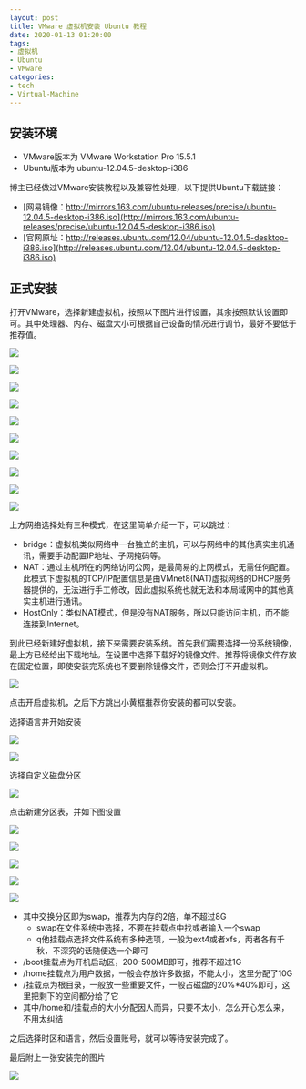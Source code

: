 ```yaml
---
layout: post
title: VMware 虚拟机安装 Ubuntu 教程
date: 2020-01-13 01:20:00
tags:
- 虚拟机
- Ubuntu
- VMware
categories:
- tech
- Virtual-Machine
---
```


## 安装环境

* VMware版本为 VMware Workstation Pro 15.5.1
* Ubuntu版本为 ubuntu-12.04.5-desktop-i386

博主已经做过VMware安装教程以及兼容性处理，以下提供Ubuntu下载链接：

* [网易镜像：http://mirrors.163.com/ubuntu-releases/precise/ubuntu-12.04.5-desktop-i386.iso](http://mirrors.163.com/ubuntu-releases/precise/ubuntu-12.04.5-desktop-i386.iso)
* [官网原址：http://releases.ubuntu.com/12.04/ubuntu-12.04.5-desktop-i386.iso](http://releases.ubuntu.com/12.04/ubuntu-12.04.5-desktop-i386.iso)

## 正式安装

打开VMware，选择新建虚拟机，按照以下图片进行设置，其余按照默认设置即可。其中处理器、内存、磁盘大小可根据自己设备的情况进行调节，最好不要低于推荐值。

![][01-新建虚拟机]

![][02-硬件兼容性]

![][03-空白硬盘]

![][04-系统选择]

![][05-安装位置]

![][06-处理器选择]

![][07-内存选择]

![][08-网络选择]

![][09-磁盘选择-1]

![][10-磁盘选择-2]

上方网络选择处有三种模式，在这里简单介绍一下，可以跳过：

* bridge：虚拟机类似网络中一台独立的主机，可以与网络中的其他真实主机通讯，需要手动配置IP地址、子网掩码等。
* NAT：通过主机所在的网络访问公网，是最简易的上网模式，无需任何配置。 此模式下虚拟机的TCP/IP配置信息是由VMnet8(NAT)虚拟网络的DHCP服务器提供的，无法进行手工修改，因此虚拟系统也就无法和本局域网中的其他真实主机进行通讯。
* HostOnly：类似NAT模式，但是没有NAT服务，所以只能访问主机，而不能连接到Internet。

到此已经新建好虚拟机，接下来需要安装系统。首先我们需要选择一份系统镜像，最上方已经给出下载地址。在设置中选择下载好的镜像文件。推荐将镜像文件存放在固定位置，即使安装完系统也不要删除镜像文件，否则会打不开虚拟机。

![][11-选择系统镜像]

点击开启虚拟机，之后下方跳出小黄框推荐你安装的都可以安装。

选择语言并开始安装

![][12-选择语言]

![][13-准备安装]

选择自定义磁盘分区

![][14-自定义磁盘分区]

点击新建分区表，并如下图设置

![][15-swap]

![][16-boot]

![][17-home]

![][18-root]

![][19-完成分区]

* 其中交换分区即为swap，推荐为内存的2倍，单不超过8G
  * swap在文件系统中选择，不要在挂载点中找或者输入一个swap
  * q他挂载点选择文件系统有多种选项，一般为ext4或者xfs，两者各有千秋，不深究的话随便选一个即可
* /boot挂载点为开机启动区，200-500MB即可，推荐不超过1G
* /home挂载点为用户数据，一般会存放许多数据，不能太小，这里分配了10G
* /挂载点为根目录，一般放一些重要文件，一般占磁盘的20%*40%即可，这里把剩下的空间都分给了它
* 其中/home和/挂载点的大小分配因人而异，只要不太小，怎么开心怎么来，不用太纠结

之后选择时区和语言，然后设置账号，就可以等待安装完成了。

最后附上一张安装完的图片

![][20-安装完成]

[01-新建虚拟机]: http://static.wilfredshen.cn/images/VMware%20%E8%99%9A%E6%8B%9F%E6%9C%BA%E5%AE%89%E8%A3%85%20Ubuntu%20%E6%95%99%E7%A8%8B/01-%E6%96%B0%E5%BB%BA%E8%99%9A%E6%8B%9F%E6%9C%BA.png
[02-硬件兼容性]: http://static.wilfredshen.cn/images/VMware%20%E8%99%9A%E6%8B%9F%E6%9C%BA%E5%AE%89%E8%A3%85%20Ubuntu%20%E6%95%99%E7%A8%8B/02-%E7%A1%AC%E4%BB%B6%E5%85%BC%E5%AE%B9%E6%80%A7.png
[03-空白硬盘]: http://static.wilfredshen.cn/images/VMware%20%E8%99%9A%E6%8B%9F%E6%9C%BA%E5%AE%89%E8%A3%85%20Ubuntu%20%E6%95%99%E7%A8%8B/03-%E7%A9%BA%E7%99%BD%E7%A1%AC%E7%9B%98.png
[04-系统选择]: http://static.wilfredshen.cn/images/VMware%20%E8%99%9A%E6%8B%9F%E6%9C%BA%E5%AE%89%E8%A3%85%20Ubuntu%20%E6%95%99%E7%A8%8B/04-%E7%B3%BB%E7%BB%9F%E9%80%89%E6%8B%A9.png
[05-安装位置]: http://static.wilfredshen.cn/images/VMware%20%E8%99%9A%E6%8B%9F%E6%9C%BA%E5%AE%89%E8%A3%85%20Ubuntu%20%E6%95%99%E7%A8%8B/04-%E7%B3%BB%E7%BB%9F%E9%80%89%E6%8B%A9.png
[06-处理器选择]: http://static.wilfredshen.cn/images/VMware%20%E8%99%9A%E6%8B%9F%E6%9C%BA%E5%AE%89%E8%A3%85%20Ubuntu%20%E6%95%99%E7%A8%8B/06-%E5%A4%84%E7%90%86%E5%99%A8%E9%80%89%E6%8B%A9.png
[07-内存选择]: http://static.wilfredshen.cn/images/VMware%20%E8%99%9A%E6%8B%9F%E6%9C%BA%E5%AE%89%E8%A3%85%20Ubuntu%20%E6%95%99%E7%A8%8B/07-%E5%86%85%E5%AD%98%E9%80%89%E6%8B%A9.png
[08-网络选择]: http://static.wilfredshen.cn/images/VMware%20%E8%99%9A%E6%8B%9F%E6%9C%BA%E5%AE%89%E8%A3%85%20Ubuntu%20%E6%95%99%E7%A8%8B/08-%E7%BD%91%E7%BB%9C%E9%80%89%E6%8B%A9.png
[09-磁盘选择-1]: http://static.wilfredshen.cn/images/VMware%20%E8%99%9A%E6%8B%9F%E6%9C%BA%E5%AE%89%E8%A3%85%20Ubuntu%20%E6%95%99%E7%A8%8B/09-%E7%A3%81%E7%9B%98%E9%80%89%E6%8B%A9-1.png
[10-磁盘选择-2]: http://static.wilfredshen.cn/images/VMware%20%E8%99%9A%E6%8B%9F%E6%9C%BA%E5%AE%89%E8%A3%85%20Ubuntu%20%E6%95%99%E7%A8%8B/10-%E7%A3%81%E7%9B%98%E9%80%89%E6%8B%A9-2.png
[11-选择系统镜像]: http://static.wilfredshen.cn/images/VMware%20%E8%99%9A%E6%8B%9F%E6%9C%BA%E5%AE%89%E8%A3%85%20Ubuntu%20%E6%95%99%E7%A8%8B/11-%E9%80%89%E6%8B%A9%E7%B3%BB%E7%BB%9F%E9%95%9C%E5%83%8F.png
[12-选择语言]: http://static.wilfredshen.cn/images/VMware%20%E8%99%9A%E6%8B%9F%E6%9C%BA%E5%AE%89%E8%A3%85%20Ubuntu%20%E6%95%99%E7%A8%8B/12-%E9%80%89%E6%8B%A9%E8%AF%AD%E8%A8%80.png
[13-准备安装]: http://static.wilfredshen.cn/images/VMware%20%E8%99%9A%E6%8B%9F%E6%9C%BA%E5%AE%89%E8%A3%85%20Ubuntu%20%E6%95%99%E7%A8%8B/13-%E5%87%86%E5%A4%87%E5%AE%89%E8%A3%85.png
[14-自定义磁盘分区]: http://static.wilfredshen.cn/images/VMware%20%E8%99%9A%E6%8B%9F%E6%9C%BA%E5%AE%89%E8%A3%85%20Ubuntu%20%E6%95%99%E7%A8%8B/14-%E8%87%AA%E5%AE%9A%E4%B9%89%E7%A3%81%E7%9B%98%E5%88%86%E5%8C%BA.png
[15-swap]: http://static.wilfredshen.cn/images/VMware%20%E8%99%9A%E6%8B%9F%E6%9C%BA%E5%AE%89%E8%A3%85%20Ubuntu%20%E6%95%99%E7%A8%8B/15-swap.png
[16-boot]: http://static.wilfredshen.cn/images/VMware%20%E8%99%9A%E6%8B%9F%E6%9C%BA%E5%AE%89%E8%A3%85%20Ubuntu%20%E6%95%99%E7%A8%8B/16-boot.png
[17-home]: http://static.wilfredshen.cn/images/VMware%20%E8%99%9A%E6%8B%9F%E6%9C%BA%E5%AE%89%E8%A3%85%20Ubuntu%20%E6%95%99%E7%A8%8B/17-home.png
[18-root]: http://static.wilfredshen.cn/images/VMware%20%E8%99%9A%E6%8B%9F%E6%9C%BA%E5%AE%89%E8%A3%85%20Ubuntu%20%E6%95%99%E7%A8%8B/18-root.png
[19-完成分区]: http://static.wilfredshen.cn/images/VMware%20%E8%99%9A%E6%8B%9F%E6%9C%BA%E5%AE%89%E8%A3%85%20Ubuntu%20%E6%95%99%E7%A8%8B/19-%E5%AE%8C%E6%88%90%E5%88%86%E5%8C%BA.png
[20-安装完成]: http://static.wilfredshen.cn/images/VMware%20%E8%99%9A%E6%8B%9F%E6%9C%BA%E5%AE%89%E8%A3%85%20Ubuntu%20%E6%95%99%E7%A8%8B/20-%E5%AE%89%E8%A3%85%E5%AE%8C%E6%88%90.png
